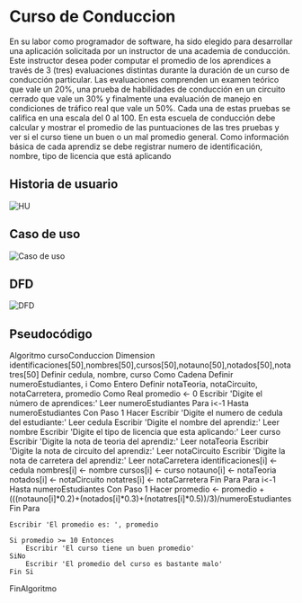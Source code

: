 # Curso de Conduccion

En su labor como programador de software, ha sido elegido para desarrollar una aplicación solicitada por un instructor de una academia de conducción. Este instructor desea poder computar el promedio de los aprendices a través de 3 (tres) evaluaciones distintas durante la duración de un curso de conducción particular. Las evaluaciones comprenden un examen teórico que vale un 20%, una prueba de habilidades de conducción en un circuito cerrado que vale un 30% y finalmente una evaluación de manejo en condiciones de tráfico real que vale un 50%. Cada una de estas pruebas se califica en una escala del 0 al 100. En esta escuela de conducción debe calcular y mostrar el promedio de las puntuaciones de las tres pruebas y ver si el curso tiene un buen o un mal promedio general. Como información básica de cada aprendiz se debe registrar numero de identificación, nombre, tipo de licencia que está aplicando

## Historia de usuario 
![HU](https://github.com/jhoanjv/proyectoPoo/assets/75825013/e948b3d5-b720-476a-af59-c8861e14cd2b)

## Caso de uso
![Caso de uso](https://github.com/jhoanjv/proyectoPoo/assets/75825013/f45ac259-ea44-41a0-89d9-0714a37f481d)

## DFD
![DFD](https://github.com/jhoanjv/proyectoPoo/assets/75825013/8e4d085e-62ec-402a-94cd-fbf33263be85)

## Pseudocódigo

Algoritmo cursoConduccion
	Dimension identificaciones[50],nombres[50],cursos[50],notauno[50],notados[50],notatres[50]
	Definir cedula, nombre, curso Como Cadena
	Definir numeroEstudiantes, i Como Entero
	Definir notaTeoria, notaCircuito, notaCarretera, promedio Como Real
	promedio <- 0
	Escribir 'Digite el número de aprendices:'
	Leer numeroEstudiantes
	Para i<-1 Hasta numeroEstudiantes Con Paso 1 Hacer
		Escribir 'Digite el numero de cedula del estudiante:'
		Leer cedula
		Escribir 'Digite el nombre del aprendiz:'
		Leer nombre
		Escribir 'Digite el tipo de licencia que esta aplicando:'
		Leer curso
		Escribir 'Digite la nota de teoria del aprendiz:'
		Leer notaTeoria
		Escribir 'Digite la nota de circuito del aprendiz:'
		Leer notaCircuito
		Escribir 'Digite la nota de carretera del aprendiz:'
		Leer notaCarretera
		identificaciones[i] <- cedula
		nombres[i] <- nombre
		cursos[i] <- curso
		notauno[i] <- notaTeoria
		notados[i] <- notaCircuito
		notatres[i] <- notaCarretera
	Fin Para
	Para i<-1 Hasta numeroEstudiantes Con Paso 1 Hacer
		promedio <- promedio +(((notauno[i]*0.2)+(notados[i]*0.3)+(notatres[i]*0.5))/3)/numeroEstudiantes
	Fin Para
	
	Escribir 'El promedio es: ', promedio
	
	Si promedio >= 10 Entonces
		Escribir 'El curso tiene un buen promedio'
	SiNo
		Escribir 'El promedio del curso es bastante malo'
	Fin Si
	
FinAlgoritmo
